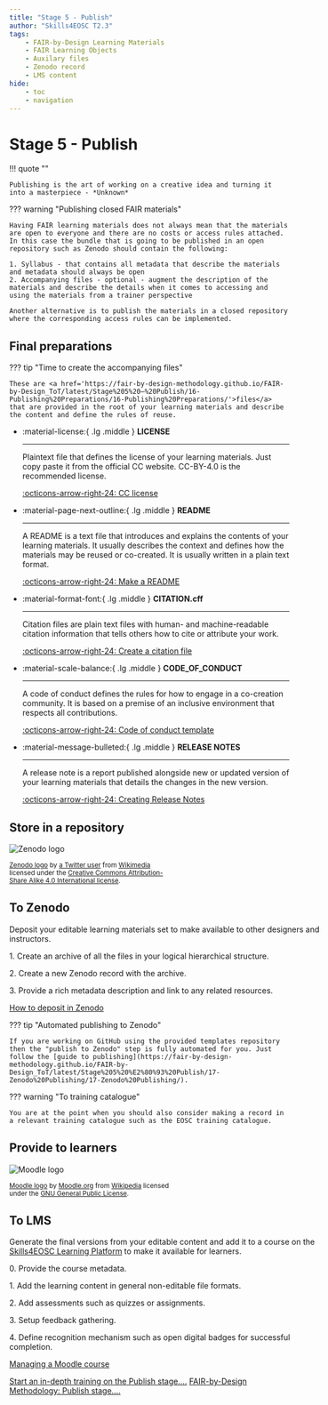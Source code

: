 ```yaml
---
title: "Stage 5 - Publish"
author: "Skills4EOSC T2.3"
tags: 
    - FAIR-by-Design Learning Materials
    - FAIR Learning Objects
    - Auxilary files
    - Zenodo record
    - LMS content
hide:
    - toc
    - navigation
---
```


# Stage 5 - Publish

!!! quote ""

    Publishing is the art of working on a creative idea and turning it into a masterpiece​ - *Unknown*

??? warning "Publishing closed FAIR materials"

    Having FAIR learning materials does not always mean that the materials are open to everyone and there are no costs or access rules attached. In this case the bundle that is going to be published in an open repository such as Zenodo should contain the following:

    1. Syllabus - that contains all metadata that describe the materials and metadata should always be open
    2. Accompanying files - optional - augment the description of the materials and describe the details when it comes to accessing and using the materials from a trainer perspective 

    Another alternative is to publish the materials in a closed repository where the corresponding access rules can be implemented.

## Final preparations

??? tip "Time to create the accompanying files"

    These are <a href='https://fair-by-design-methodology.github.io/FAIR-by-Design_ToT/latest/Stage%205%20–%20Publish/16-Publishing%20Preparations/16-Publishing%20Preparations/'>files</a> that are provided in the root of your learning materials and describe the content and define the rules of reuse.


<div class="grid cards" markdown>

-   :material-license:{ .lg .middle } __LICENSE__

    ---

    Plaintext file that defines the license of your learning materials. Just copy paste it from the official CC website. CC-BY-4.0 is the recommended license. 

    [:octicons-arrow-right-24: CC license](https://creativecommons.org/licenses/by/4.0/legalcode.txt)

-   :material-page-next-outline:{ .lg .middle } __README__

    ---

    A README is a text file that introduces and explains the contents of your learning materials. It usually describes the context and defines how the materials may be reused or co-created. It is usually written in a plain text format.

    [:octicons-arrow-right-24: Make a README](https://www.makeareadme.com/)

-   :material-format-font:{ .lg .middle } __CITATION.cff__

    ---

    Citation files are plain text files with human- and machine-readable citation information that tells others how to cite or attribute your work. 

    [:octicons-arrow-right-24: Create a citation file](https://citation-file-format.github.io/)

-   :material-scale-balance:{ .lg .middle } __CODE_OF_CONDUCT__

    ---

    A code of conduct defines the rules for how to engage in a co-creation community. It is based on a premise of an inclusive environment that respects all contributions.

    [:octicons-arrow-right-24: Code of conduct template](https://github.com/probot/template/blob/master/CODE_OF_CONDUCT.md)

-   :material-message-bulleted:{ .lg .middle } __RELEASE NOTES__

    ---

    A release note is a report published alongside new or updated version of your learning materials that details the changes in the new version. 

    [:octicons-arrow-right-24: Creating Release Notes](https://slite.com/templates/release-notes)

</div>

## Store in a repository

<div class="card w-100 mb-3">
  <div class="row no-gutters">
    <div class="col-md-4" style="width: 18rem;">
      <img class="card-img" src="../../attachments/Zenodo_logo.png" alt="Zenodo logo"/>
      <p class="card-text"><small class="text-muted">
                <a href="https://upload.wikimedia.org/wikipedia/commons/5/58/Zenodo_logo.png">Zenodo logo</a> by <a href="https://twitter.com">a Twitter user</a> from <a href="https://commons.m.wikimedia.org/wiki/File:Zenodo_logo.png">Wikimedia</a> licensed under the <a href="https://creativecommons.org/licenses/by-sa/4.0/deed.en">Creative Commons Attribution-Share Alike 4.0 International license</a>. </small>
                </p>
    </div>
    <div class="col-md-8" style="width: 36rem;">
      <div class="card-body">
            <h2 class="card-title">To Zenodo</h2>
            <p class="card-text">Deposit your editable learning materials set to make available to other designers and instructors.</p>
            <p class="card-text">1. Create an archive of all the files in your logical hierarchical structure.</p>
            <p class="card-text">2. Create a new Zenodo record with the archive.</p>
            <p class="card-text">3. Provide a rich metadata description and link to any related resources.</p>
            <a href="https://help.zenodo.org/docs/deposit/create-new-upload/" class="btn btn-primary stretched-link">How to deposit in Zenodo</a>
      </div>
    </div>
  </div>
</div>

??? tip "Automated publishing to Zenodo"

    If you are working on GitHub using the provided templates repository then the "publish to Zenodo" step is fully automated for you. Just follow the [guide to publishing](https://fair-by-design-methodology.github.io/FAIR-by-Design_ToT/latest/Stage%205%20%E2%80%93%20Publish/17-Zenodo%20Publishing/17-Zenodo%20Publishing/).

??? warning "To training catalogue"

    You are at the point when you should also consider making a record in a relevant training catalogue such as the EOSC training catalogue.

## Provide to learners

<div class="card w-100 mb-3">
  <div class="row no-gutters">
    <div class="col-md-4" style="width: 18rem;">
      <img class="card-img" src="../../attachments/Moodle-logo.svg.png" alt="Moodle logo"/>
      <p class="card-text"><small class="text-muted">
                <a href="https://upload.wikimedia.org/wikipedia/commons/thumb/c/c6/Moodle-logo.svg/320px-Moodle-logo.svg.png">Moodle logo</a> by <a href="https://moodle.org/">Moodle.org</a> from <a href="https://en.m.wikipedia.org/wiki/File:Moodle-logo.svg">Wikipedia</a> licensed under the <a href="https://en.wikipedia.org/wiki/en:GNU_General_Public_License">GNU General Public License</a>. </small>
                </p>
    </div>
    <div class="col-md-8" style="width: 36rem;">
      <div class="card-body">
            <h2 class="card-title">To LMS</h2>
            <p class="card-text">Generate the final versions from your editable content and add it to a course on the <a href="https://learning.skills4eosc.eu/">Skills4EOSC Learning Platform</a> to make it available for learners.</p>
            <p class="card-text">0. Provide the course metadata.</p>
            <p class="card-text">1. Add the learning content in general non-editable file formats.</p>
            <p class="card-text">2. Add assessments such as quizzes or assignments. </p>
            <p class="card-text">3. Setup feedback gathering.</p>
            <p class="card-text">4. Define recognition mechanism such as open digital badges for successful completion.</p>
            <a href="https://docs.moodle.org/403/en/Table_of_Contents#Managing_a_Moodle_course" class="btn btn-primary stretched-link">Managing a Moodle course</a>
      </div>
    </div>
  </div>
</div>


​​<a href="https://fair-by-design-methodology.github.io/FAIR-by-Design_ToT/latest/Stage%205%20%E2%80%93%20Publish/16-Publishing%20Preparations/16-Publishing%20Preparations/" class="btn btn-dark text-white btn-lg btn-block">Start an in-depth training on the Publish stage....</a>
<a href="https://fair-by-design-methodology.github.io/FAIR-by-Design_Book/4%20-%20FAIR-by-design%20learning%20materials%20creation/4.1%20-%20Workflow%20stages%20description/415-publish/" class="btn btn-dark text-white btn-lg btn-block">FAIR-by-Design Methodology: Publish stage....</a>